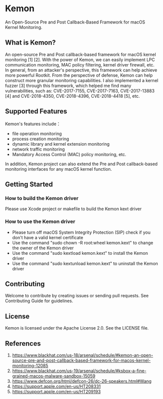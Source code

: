 # Kemon
An Open-Source Pre and Post Callback-Based Framework for macOS Kernel Monitoring.

## What is Kemon?
An open-source Pre and Post callback-based framework for macOS kernel monitoring [1] [2].
With the power of Kemon, we can easily implement LPC communication monitoring, MAC policy filtering, kernel driver firewall, etc. In general, from an attacker's perspective, this framework can help achieve more powerful Rootkit. From the perspective of defense, Kemon can help construct more granular monitoring capabilities. I also implemented a kernel fuzzer [3] through this framework, which helped me find many vulnerabilities, such as: CVE-2017-7155, CVE-2017-7163, CVE-2017-13883 [4] and CVE-2018-4350, CVE-2018-4396, CVE-2018-4418 [5], etc.

## Supported Features
Kemon's features include：
- file operation monitoring
- process creation monitoring
- dynamic library and kernel extension monitoring
- network traffic monitoring
- Mandatory Access Control (MAC) policy monitoring, etc.

In addition, Kemon project can also extend the Pre and Post callback-based monitoring interfaces for any macOS kernel function.

## Getting Started
### How to build the Kemon driver
Please use Xcode project or makefile to build the Kemon kext driver

### How to use the Kemon driver
- Please turn off macOS System Integrity Protection (SIP) check if you don't have a valid kernel certificate
- Use the command "sudo chown -R root:wheel kemon.kext" to change the owner of the Kemon driver
- Use the command "sudo kextload kemon.kext" to install the Kemon driver
- Use the command "sudo kextunload kemon.kext" to uninstall the Kemon driver


## Contributing
Welcome to contribute by creating issues or sending pull requests. See Contributing Guide for guidelines.

## License
Kemon is licensed under the Apache License 2.0. See the LICENSE file.

## References
1. https://www.blackhat.com/us-18/arsenal/schedule/#kemon-an-open-source-pre-and-post-callback-based-framework-for-macos-kernel-monitoring-12085
2. https://www.blackhat.com/us-19/arsenal/schedule/#ksbox-a-fine-grained-macos-malware-sandbox-15059
3. https://www.defcon.org/html/defcon-26/dc-26-speakers.html#Wang
4. https://support.apple.com/en-us/HT208331
5. https://support.apple.com/en-us/HT209193

